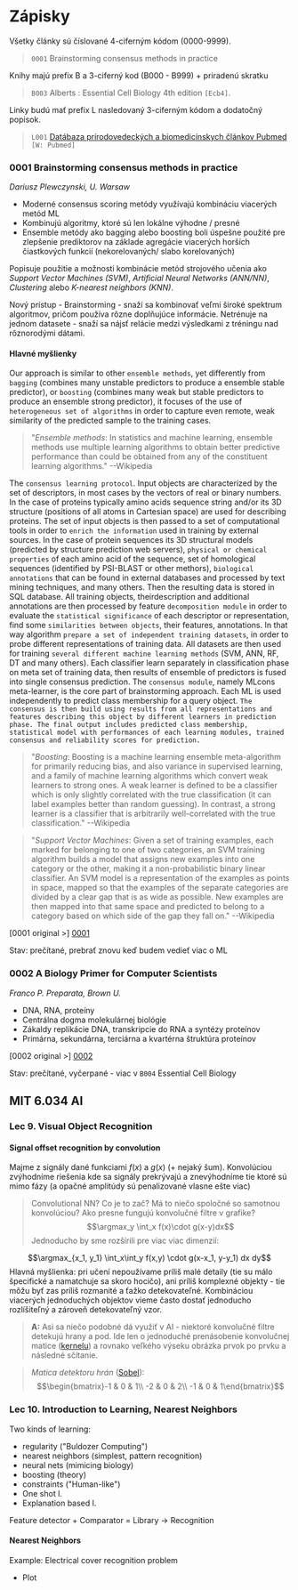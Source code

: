 Zápisky
=========

Všetky články sú číslované 4-ciferným kódom (0000-9999).
> `0001` Brainstorming consensus methods in practice

Knihy majú prefix B a 3-ciferný kod (B000 - B999) + priradenú skratku
> `B003` Alberts : Essential Cell Biology 4th edition `[Ecb4]`.

Linky budú mať prefix L nasledovaný 3-ciferným kódom a dodatočný popisok.

> `L001` [Datábaza prírodovedeckých a biomedicínskych článkov Pubmed](http://www.ncbi.nlm.nih.gov/pubmed) `[W: Pubmed]`

### 0001 Brainstorming consensus methods in practice

*Dariusz Plewczynski, U. Warsaw*

 * Moderné consensus scoring metódy využívajú kombináciu viacerých metód ML
 * Kombinujú algoritmy, ktoré sú len lokálne výhodne / presné
 * Ensemble metódy ako bagging alebo boosting boli úspešne použité pre zlepšenie prediktorov na základe agregácie viacerých horších čiastkových funkcií (nekorelovaných/ slabo korelovaných)

Popisuje použitie a možnosti kombinácie metód strojového učenia ako *Support Vector Machines (SVM)*, *Artificial Neural Networks (ANN/NN)*, *Clustering* alebo *K-nearest neighbors (KNN)*.

Nový prístup - Brainstorming - snaží sa kombinovať veľmi široké spektrum algoritmov, pričom používa rôzne doplňujúce informácie. Netrénuje na jednom datasete - snaží sa nájsť relácie medzi výsledkami z tréningu nad rôznorodými dátami.

#### Hlavné myšlienky

Our approach is similar to other `ensemble methods`, yet differently from `bagging` (combines
many unstable predictors to produce a ensemble stable predictor), or `boosting` (combines
many weak but stable predictors to produce an ensemble strong predictor), it focuses of the
use of `heterogeneous set of algorithms` in order to capture even remote, weak similarity of
the predicted sample to the training cases.

> "*Ensemble methods*: In statistics and machine learning, ensemble methods use multiple learning algorithms to obtain better predictive performance than could be obtained from any of the constituent learning algorithms."
> --Wikipedia

The `consensus learning protocol`. Input objects are characterized by the set of
descriptors, in most cases by the vectors of real or binary numbers. In the case of proteins
typically amino acids sequence string and/or its 3D structure (positions of all atoms in
Cartesian space) are used for describing proteins. The set of input objects is then passed to a
set of computational tools in order to `enrich the information` used in training by external
sources. In the case of protein sequences its 3D structural models (predicted by structure
prediction web servers), `physical or chemical properties` of each amino acid of the sequence,
set of homological sequences (identified by PSI-BLAST or other methors), `biological annotations` that can be found in external databases and processed by text mining techniques,
and many others. Then the resulting data is stored in SQL database. All training objects, theirdescription and additional annotations are then processed by feature `decomposition module`
in order to evaluate the `statistical significance` of each descriptor or representation, find some
`similarities between objects`, their features, annotations. In that way algorithm `prepare a set of independent training datasets`, in order to probe different representations of training data.
All datasets are then used for training `several different machine learning methods` (SVM,
ANN, RF, DT and many others). Each classifier learn separately in classification phase on
meta set of training data, then results of ensemble of predictors is fused into single consensus
prediction. The `consensus module`, namely MLcons meta-learner, is the core part of
brainstorming approach. Each ML is used independently to predict class membership for a
query object. `The consensus is then build using results from all representations and features describing this object by different learners in prediction phase. The final output includes predicted class membership, statistical model with performances of each learning modules, trained consensus and reliability scores for prediction.`

> "*Boosting*: Boosting is a machine learning ensemble meta-algorithm for primarily reducing bias, and also variance in supervised learning, and a family of machine learning algorithms which convert weak learners to strong ones. A weak learner is defined to be a classifier which is only slightly correlated with the true classification (it can label examples better than random guessing). In contrast, a strong learner is a classifier that is arbitrarily well-correlated with the true classification."
> --Wikipedia

> "*Support Vector Machines*: Given a set of training examples, each marked for belonging to one of two categories, an SVM training algorithm builds a model that assigns new examples into one category or the other, making it a non-probabilistic binary linear classifier. An SVM model is a representation of the examples as points in space, mapped so that the examples of the separate categories are divided by a clear gap that is as wide as possible. New examples are then mapped into that same space and predicted to belong to a category based on which side of the gap they fall on."
> --Wikipedia

[0001 original >] [0001]

Stav: prečítané, prebrať znovu keď budem vedieť viac o ML

### 0002 A Biology Primer for Computer Scientists

*Franco P. Preparata, Brown U.*

 * DNA, RNA, proteíny
 * Centrálna dogma molekulárnej biológie
 * Zákaldy replikácie DNA, transkripcie do RNA a syntézy proteínov
 * Primárna, sekundárna, terciárna a kvartérna štruktúra proteínov

[0002 original >] [0002]

Stav: prečítané, vyčerpané - viac v `B004` Essential Cell Biology


[0001]: http://arxiv.org/pdf/0910.0949
[0002]: https://cs.brown.edu/courses/csci1810/bioprimer.pdf

## MIT 6.034 AI

### Lec 9. Visual Object Recognition

#### Signal offset recognition by convolution
Majme z signály dané funkciami $f(x)$ a $g(x)$ (+ nejaký šum). Konvolúciou zvýhodníme riešenia kde sa signály prekrývajú a znevýhodníme tie ktoré sú mimo fázy (a opačné amplitúdy sú penalizované vlasne ešte viac)

> Convolutional NN? Co je to zač? Má to niečo spoločné so samotnou konvolúciou? Ako presne fungujú konvolučné filtre v grafike? 
$$\argmax_y \int_x f(x)\cdot g(x-y)dx$$
Jednoducho by sme rozšírili pre viac viac dimenzií:

$$\argmax_{x_1, y_1} \int_x\int_y f(x,y) \cdot g(x-x_1, y-y_1) dx dy$$
Hlavná myšlienka: pri učení nepoužívame príliš malé detaily (tie su málo špecifické a namatchuje sa skoro hocičo), ani príliš komplexné objekty - tie môžu byť zas príliš rozmanité a ťažko detekovateľné. Kombináciou viacerých jednoduchých objektov vieme často dostať jednoducho rozlíšiteľný a zároveň detekovateľný vzor.

> **A:** Asi sa niečo podobné dá využiť v AI - niektoré konvolučné filtre detekujú hrany a pod. Ide len o jednoduché prenásobenie konvolučnej matice ([kernelu](https://en.wikipedia.org/wiki/Kernel_(image_processing))) a rovnako veľkého výseku obrázka prvok po prvku a následné sčítanie.

> *Matica detektoru hrán* ([Sobel](https://en.wikipedia.org/wiki/Sobel_operator)): $$\begin{bmatrix}-1 & 0 & 1\\ -2 & 0 & 2\\ -1 & 0 & 1\end{bmatrix}$$

### Lec 10. Introduction to Learning, Nearest Neighbors

Two kinds of learning:

 * regularity ("Buldozer Computing")
  * nearest neighbors (simplest, pattern recognition)
  * neural nets (mimicing biology)
  * boosting (theory)
 * constraints ("Human-like")
  * One shot l.
  * Explanation based l.

Feature detector + Comparator = Library -> Recognition

#### Nearest Neighbors

Example: Electrical cover recognition problem

 * Plot 

